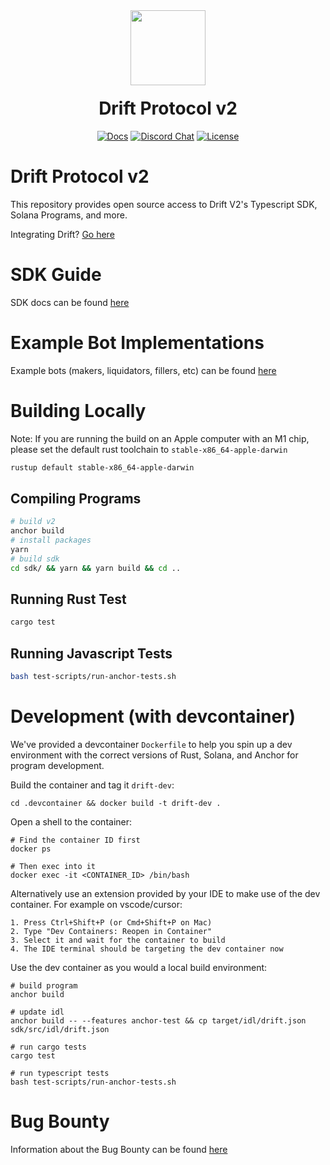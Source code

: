 <div align="center">
  <img height="120x" src="https://uploads-ssl.webflow.com/611580035ad59b20437eb024/616f97a42f5637c4517d0193_Logo%20(1)%20(1).png" />

  <h1 style="margin-top:20px;">Drift Protocol v2</h1>

  <p>
    <a href="https://drift-labs.github.io/v2-teacher/"><img alt="Docs" src="https://img.shields.io/badge/docs-tutorials-blueviolet" /></a>
    <a href="https://discord.com/channels/849494028176588802/878700556904980500"><img alt="Discord Chat" src="https://img.shields.io/discord/889577356681945098?color=blueviolet" /></a>
    <a href="https://opensource.org/licenses/Apache-2.0"><img alt="License" src="https://img.shields.io/github/license/project-serum/anchor?color=blueviolet" /></a>
  </p>
</div>

# Drift Protocol v2

This repository provides open source access to Drift V2's Typescript SDK, Solana Programs, and more.

Integrating Drift? [Go here](./sdk/README.md)

# SDK Guide

SDK docs can be found [here](./sdk/README.md)

# Example Bot Implementations

Example bots (makers, liquidators, fillers, etc) can be found [here](https://github.com/drift-labs/keeper-bots-v2)

# Building Locally

Note: If you are running the build on an Apple computer with an M1 chip, please set the default rust toolchain to `stable-x86_64-apple-darwin`

```bash
rustup default stable-x86_64-apple-darwin
```

## Compiling Programs

```bash
# build v2
anchor build
# install packages
yarn
# build sdk
cd sdk/ && yarn && yarn build && cd ..
```

## Running Rust Test

```bash
cargo test
```

## Running Javascript Tests

```bash
bash test-scripts/run-anchor-tests.sh
```

# Development (with devcontainer)

We've provided a devcontainer `Dockerfile` to help you spin up a dev environment with the correct versions of Rust, Solana, and Anchor for program development.

Build the container and tag it `drift-dev`:
```
cd .devcontainer && docker build -t drift-dev .
```

Open a shell to the container:
```
# Find the container ID first
docker ps

# Then exec into it
docker exec -it <CONTAINER_ID> /bin/bash
```

Alternatively use an extension provided by your IDE to make use of the dev container. For example on vscode/cursor:

```
1. Press Ctrl+Shift+P (or Cmd+Shift+P on Mac)
2. Type "Dev Containers: Reopen in Container"
3. Select it and wait for the container to build
4. The IDE terminal should be targeting the dev container now
```

Use the dev container as you would a local build environment:
```
# build program
anchor build

# update idl
anchor build -- --features anchor-test && cp target/idl/drift.json sdk/src/idl/drift.json

# run cargo tests
cargo test

# run typescript tests
bash test-scripts/run-anchor-tests.sh
```

# Bug Bounty

Information about the Bug Bounty can be found [here](./bug-bounty/README.md)
